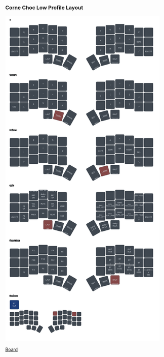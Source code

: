 ### Corne Choc Low Profile Layout
![Corne layout](https://raw.githubusercontent.com/jak0b/kbl/main/img/corneish_zen.svg)

[Board](https://lowprokb.ca/products/corne-ish-zen-pcb)
